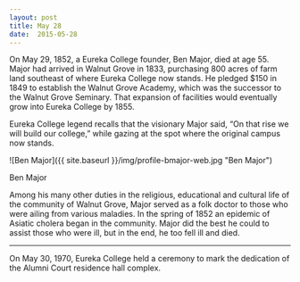 ```yaml
---
layout: post
title: May 28
date:  2015-05-28
---
```


On May 29, 1852, a Eureka College founder, Ben Major, died at age 55.  Major had arrived in Walnut Grove in 1833, purchasing 800 acres of farm land southeast of where Eureka College now stands.  He pledged
$150 in 1849 to establish the Walnut Grove Academy, which was the successor to the Walnut Grove Seminary. That expansion of facilities would eventually grow into Eureka College by 1855.

Eureka College legend recalls that the visionary Major said, “On that rise we will build our college,” while gazing at the spot where the original campus now stands.

<article class="small-12 large-4 columns clearfix">![Ben Major]({{ site.baseurl }}/img/profile-bmajor-web.jpg "Ben Major")
<p class="caption">Ben Major</p></article>

Among his many other duties in the religious, educational and cultural life of the community of Walnut Grove,  Major served as a folk doctor to those who were ailing from various maladies. In the spring of 1852 an epidemic of Asiatic cholera began in the community. Major did the best he could to assist those who were ill, but in the end, he too fell ill and died.

<hr>

On May 30, 1970, Eureka College held a ceremony to mark the dedication of the Alumni Court residence hall complex.
